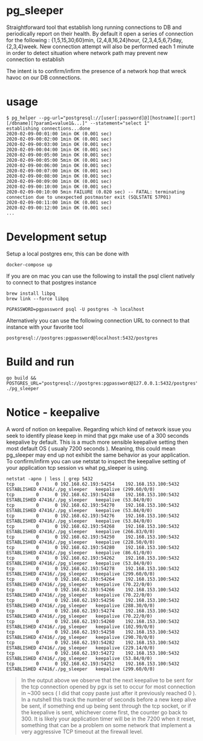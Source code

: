 # pg_sleeper
Straightforward tool that establish long running connections to DB and periodically report on their health.
By default it open a series of connection for the following : {1,5,15,30,60}min, {2,4,8,16,24}hour, {2,3,4,5,6,7}day, {2,3,4}week.
New connection attempt will also be performed each 1 minute in order to detect situation where network path may prevent new
connection to establish

The intent is to confirm/infirm the presence of a network hop that wreck havoc on our DB connections.

# usage

```
$ pg_helper --pg-url="postgresql://[user[:password]@][hostname][:port][/dbname][?param1=value1&...]" --statement="select 1"
establishing connections...done
2020-02-09-00:01:00 1min OK (0.001 sec)
2020-02-09-00:02:00 1min OK (0.001 sec)
2020-02-09-00:03:00 1min OK (0.001 sec)
2020-02-09-00:04:00 1min OK (0.001 sec)
2020-02-09-00:05:00 1min OK (0.001 sec)
2020-02-09-00:05:00 5min OK (0.001 sec)
2020-02-09-00:06:00 1min OK (0.001 sec)
2020-02-09-00:07:00 1min OK (0.001 sec)
2020-02-09-00:08:00 1min OK (0.001 sec)
2020-02-09-00:09:00 1min OK (0.001 sec)
2020-02-09-00:10:00 1min OK (0.001 sec)
2020-02-09-00:10:00 5min FAILURE (0.020 sec) -- FATAL: terminating connection due to unexpected postmaster exit (SQLSTATE 57P01)
2020-02-09-00:11:00 1min OK (0.001 sec)
2020-02-09-00:12:00 1min OK (0.001 sec)
...
```

# Development setup

Setup a local postgres env, this can be done with
```
docker-compose up
```

If you are on mac you can use the following to install the psql client natively to connect to that postgres instance
```
brew install libpq
brew link --force libpq

PGPASSWORD=pgpassword psql -U postgres -h localhost
```

Alternatively you can use the following connection URL to connect to that instance with your favorite tool
```
postgresql://postgres:pgpassword@localhost:5432/postgres
```

# Build and run

```
go build && POSTGRES_URL="postgresql://postgres:pgpassword@127.0.0.1:5432/postgres" ./pg_sleeper
```

# Notice - keepalive

A word of notion on keepalive.  Regarding which kind of network issue you seek to identify please keep in mind that pgx
make use of a 300 seconds keepalive by default.  This is a much more sensible keepalive setting
then most default OS ( usualy 7200 seconds ).  Meaning, this could mean pg_sleeper may end up not exhibit the same behavior as your
application.  To confirm/infirm you can use netstat to inspect the keepalive setting of your application tcp session vs what pg_sleeper is using.

```
netstat -apno | less | grep 5432
tcp        0      0 192.168.62.193:54254    192.168.153.100:5432    ESTABLISHED 47416/./pg_sleeper   keepalive (299.60/0/0)
tcp        0      0 192.168.62.193:54248    192.168.153.100:5432    ESTABLISHED 47416/./pg_sleeper   keepalive (53.84/0/0)
tcp        0      0 192.168.62.193:54270    192.168.153.100:5432    ESTABLISHED 47416/./pg_sleeper   keepalive (53.84/0/0)
tcp        0      0 192.168.62.193:54276    192.168.153.100:5432    ESTABLISHED 47416/./pg_sleeper   keepalive (53.84/0/0)
tcp        0      0 192.168.62.193:54268    192.168.153.100:5432    ESTABLISHED 47416/./pg_sleeper   keepalive (266.83/0/0)
tcp        0      0 192.168.62.193:54250    192.168.153.100:5432    ESTABLISHED 47416/./pg_sleeper   keepalive (228.50/0/0)
tcp        0      0 192.168.62.193:54280    192.168.153.100:5432    ESTABLISHED 47416/./pg_sleeper   keepalive (86.61/0/0)
tcp        0      0 192.168.62.193:54262    192.168.153.100:5432    ESTABLISHED 47416/./pg_sleeper   keepalive (53.84/0/0)
tcp        0      0 192.168.62.193:54278    192.168.153.100:5432    ESTABLISHED 47416/./pg_sleeper   keepalive (299.60/0/0)
tcp        0      0 192.168.62.193:54264    192.168.153.100:5432    ESTABLISHED 47416/./pg_sleeper   keepalive (70.22/0/0)
tcp        0      0 192.168.62.193:54266    192.168.153.100:5432    ESTABLISHED 47416/./pg_sleeper   keepalive (70.22/0/0)
tcp        0      0 192.168.62.193:54256    192.168.153.100:5432    ESTABLISHED 47416/./pg_sleeper   keepalive (288.30/0/0)
tcp        0      0 192.168.62.193:54274    192.168.153.100:5432    ESTABLISHED 47416/./pg_sleeper   keepalive (70.22/0/0)
tcp        0      0 192.168.62.193:54260    192.168.153.100:5432    ESTABLISHED 47416/./pg_sleeper   keepalive (102.99/0/0)
tcp        0      0 192.168.62.193:54258    192.168.153.100:5432    ESTABLISHED 47416/./pg_sleeper   keepalive (290.70/0/0)
tcp        0      0 192.168.62.193:54282    192.168.153.100:5432    ESTABLISHED 47416/./pg_sleeper   keepalive (229.14/0/0)
tcp        0      0 192.168.62.193:54272    192.168.153.100:5432    ESTABLISHED 47416/./pg_sleeper   keepalive (53.84/0/0)
tcp        0      0 192.168.62.193:54252    192.168.153.100:5432    ESTABLISHED 47416/./pg_sleeper   keepalive (299.60/0/0)
```
> In the output above we observe that the next keepalive to be sent for the tcp connection opened by pgx is set to occur for most connection in ~300 secs
> ( I did that copy paste just after it previously reached 0 ).  In a nutshell this track the number of seconds before a new keep alive be sent, if something
> end up being sent through the tcp socket, or if the keepalive is sent, whichever come first, the counter go back to 300.  It is likely your application timer
> will be in the 7200 when it reset, something that can be a problem on some network that implement a very aggressive TCP timeout at the firewall level.